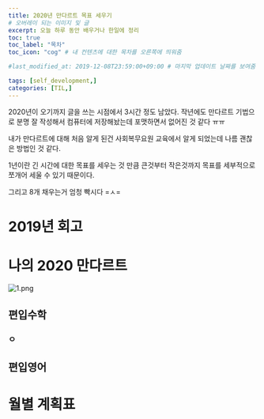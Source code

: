 ```yaml
---
title: 2020년 만다르트 목표 세우기
# 오버레이 되는 이미지 및 글
excerpt: 오늘 하루 동안 배우거나 한일에 정리
toc: true
toc_label: "목차"
toc_icon: "cog" # 내 컨텐츠에 대한 목차를 오른쪽에 띄워줌

#last_modified_at: 2019-12-08T23:59:00+09:00 # 마지막 업데이트 날짜를 보여줌

tags: [self_development,]
categories: [TIL,]
---
```


2020년이 오기까지 글을 쓰는 시점에서 3시간 정도 남았다. 작년에도 만다르트 기법으로 분명 잘 작성해서 컴퓨터에 저장해놨는데 포맷하면서 없어진 것 같다 ㅠㅠ

내가 만다르트에 대해 처음 알게 된건 사회복무요원 교육에서 알게 되었는데 나름 괜찮은 방법인 것 같다.

1년이란 긴 시간에 대한 목표를 세우는 것 만큼 큰것부터 작은것까지 목표를 세부적으로 쪼개어 세울 수 있기 때문이다.

그리고 8개 채우는거 엄청 빡시다 =ㅅ=

# 2019년 회고


# 나의 2020 만다르트

![1.png](../../)

## 편입수학
### ㅇ

## 편입영어


# 월별 계획표